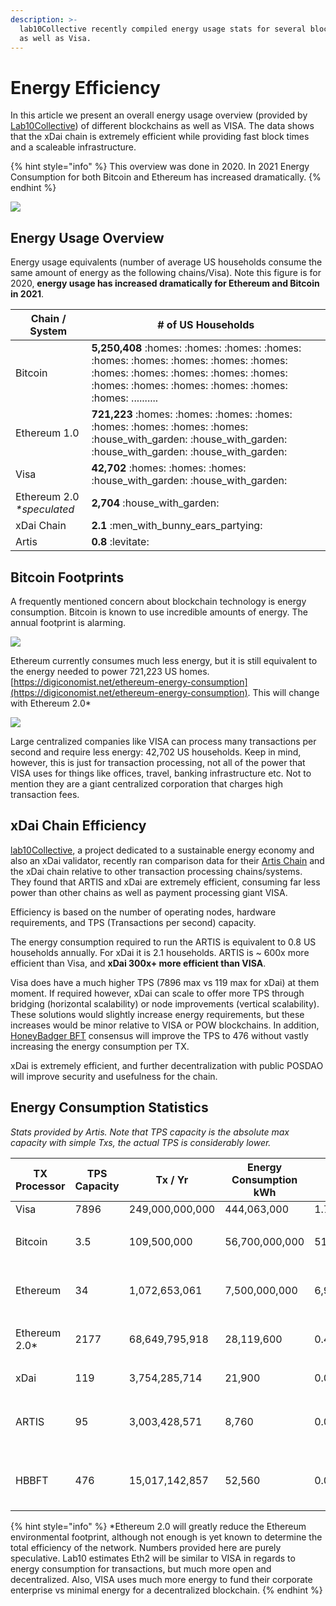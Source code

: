 ```yaml
---
description: >-
  lab10Collective recently compiled energy usage stats for several blockchains
  as well as Visa.
---
```


# Energy Efficiency

In this article we present an overall energy usage overview (provided by [Lab10Collective](https://lab10.coop)) of different blockchains as well as VISA. The data shows that the xDai chain is extremely efficient while providing fast block times and a scaleable infrastructure.&#x20;

{% hint style="info" %}
This overview was done in 2020. In 2021 Energy Consumption for both Bitcoin and Ethereum has increased dramatically.
{% endhint %}

![](../../../.gitbook/assets/energy-consumption.png)

## Energy Usage Overview

Energy usage equivalents (number of average US households consume the same amount of energy as the following chains/Visa). Note this figure is for 2020, **energy usage has increased dramatically for Ethereum and Bitcoin in 2021**.

| Chain / System              | # of US Households                                                                                                                                                                       |
| --------------------------- | ---------------------------------------------------------------------------------------------------------------------------------------------------------------------------------------- |
| Bitcoin                     | **5,250,408** :homes: :homes: :homes: :homes: :homes: :homes: :homes: :homes: :homes: :homes: :homes: :homes: :homes: :homes: :homes: :homes: :homes: :homes: :homes: :homes: .......... |
| Ethereum 1.0                | **721,223** :homes: :homes: :homes: :homes: :homes: :homes: :homes: :homes: :house\_with\_garden: :house\_with\_garden: :house\_with\_garden: :house\_with\_garden:                      |
| Visa                        | **42,702** :homes: :homes: :homes: :house\_with\_garden: :house\_with\_garden:                                                                                                           |
| Ethereum 2.0 _\*speculated_ | **2,704** :house\_with\_garden:                                                                                                                                                          |
| xDai Chain                  | **2.1** :men\_with\_bunny\_ears\_partying:                                                                                                                                               |
| Artis                       | **0.8** :levitate:                                                                                                                                                                       |

## Bitcoin Footprints

A frequently mentioned concern about blockchain technology is energy consumption. Bitcoin is known to use incredible amounts of energy.  The annual footprint is alarming.&#x20;

![](../../../.gitbook/assets/bitcoin-1.png)

Ethereum currently consumes much less energy, but it is still equivalent to the energy needed to power 721,223 US homes. [https://digiconomist.net/ethereum-energy-consumption](https://digiconomist.net/ethereum-energy-consumption). This will change with Ethereum 2.0\*

![](../../../.gitbook/assets/ethereum.png)

Large centralized companies like VISA can process many transactions per second and require less energy: 42,702 US households. Keep in mind, however, this is just for transaction processing, not all of the power that VISA uses for things like offices, travel, banking infrastructure etc. Not to mention they are a giant centralized corporation that charges high transaction fees.

## xDai Chain Efficiency

[lab10Collective](https://lab10.coop), a project dedicated to a sustainable energy economy and also an xDai validator, recently ran comparison data for their [Artis Chain](https://artis.eco) and the xDai chain relative to other transaction processing chains/systems. They found that ARTIS and xDai are extremely efficient, consuming far less power than other chains as well as payment processing giant VISA.&#x20;

Efficiency is based on the number of operating nodes, hardware requirements, and TPS (Transactions per second) capacity.

The energy consumption required to run the ARTIS is equivalent to 0.8 US households annually. For xDai it is 2.1 households.  ARTIS is \~ 600x more efficient than Visa, and **xDai 300x+ more efficient than VISA**.

Visa does have a much higher TPS (7896 max vs 119 max for xDai) at them moment. If required however, xDai can scale to offer more TPS through bridging (horizontal scalability) or node improvements (vertical scalability). These solutions would slightly increase energy requirements, but these increases would be minor relative to VISA or POW blockchains. In addition, [HoneyBadger BFT](../../../for-validators/consensus/honeybadger-bft-consensus/) consensus will improve the TPS to 476 without vastly increasing the energy consumption per TX.

xDai is extremely efficient, and further decentralization with public POSDAO will improve security and usefulness for the chain.  &#x20;

## Energy Consumption Statistics

_Stats provided by Artis. Note that TPS capacity is the absolute max capacity with simple Txs, the actual TPS is considerably lower._

| TX Processor   | TPS Capacity | Tx / Yr                 | Energy Consumption kWh                           | Wh/Tx                                  | Wh/Tx Compared to Visa                                                                              | avg. # of US households                        |
| -------------- | ------------ | ----------------------- | ------------------------------------------------ | -------------------------------------- | --------------------------------------------------------------------------------------------------- | ---------------------------------------------- |
| Visa           | 7896         |      249,000,000,000    |                                 444,063,000      |                                 1.7834 |                                                                                                     |                                       42,702   |
| Bitcoin        | 3.5          |             109,500,000 |                            56,700,000,000        |                      517,808.2192      | <p>290351x worse<br>  <span data-gb-custom-inline data-tag="emoji" data-code="1f6d1">🛑</span> </p> |                                  5,452,447     |
| Ethereum       | 34           |          1,072,653,061  |                              7,500,000,000       |                          6,992.0091    | <p>3921x worse <br><span data-gb-custom-inline data-tag="emoji" data-code="1f6d1">🛑</span> </p>    |                                     721,223    |
| Ethereum 2.0\* | 2177         | 68,649,795,918          | 28,119,600                                       | 0.4096                                 | <p>4x better<br> <span data-gb-custom-inline data-tag="emoji" data-code="2705">✅</span> </p>        | 2,704                                          |
| xDai           | 119          |          3,754,285,714  |                                          21,900  |                                 0.0058 | 306x better :white\_check\_mark:                                                                    |                                           2.11 |
| ARTIS          | 95           |          3,003,428,571  |                                            8,760 |                                 0.0029 | <p>611x better</p><p><span data-gb-custom-inline data-tag="emoji" data-code="2705">✅</span> </p>    |                                           0.84 |
| HBBFT          | 476          |        15,017,142,857   |                                          52,560  |                                 0.0035 | <p>510x better </p><p><span data-gb-custom-inline data-tag="emoji" data-code="2705">✅</span> </p>   |                                            5.1 |

{% hint style="info" %}
\*Ethereum 2.0 will greatly reduce the Ethereum environmental footprint, although not enough is yet known to determine the total efficiency of the network. Numbers provided here are purely speculative. Lab10 estimates Eth2 will be similar to VISA in regards to energy consumption for transactions, but much more open and decentralized.  Also, VISA uses much more energy to fund their corporate enterprise vs minimal energy for a decentralized blockchain.
{% endhint %}
